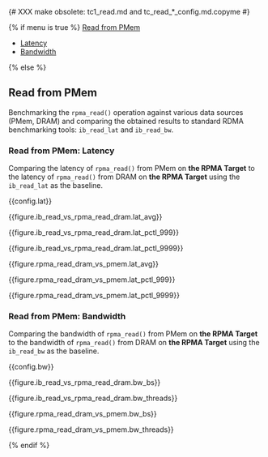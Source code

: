 {# XXX make obsolete: tc1_read.md and tc_read_*_config.md.copyme #}

{% if menu is true %}
<a class="pure-menu-heading" href="#read">Read from PMem</a>
<ul class="pure-menu-list">
    <li class="pure-menu-item"><a href="#read-lat" class="pure-menu-link">Latency</a></li>
    <li class="pure-menu-item"><a href="#read-bw" class="pure-menu-link">Bandwidth</a></li>
</ul>
{% else %}

<h2 id="read">Read from PMem</h2>

Benchmarking the `rpma_read()` operation against various data sources (PMem, DRAM) and comparing the obtained results to standard RDMA benchmarking tools: `ib_read_lat` and `ib_read_bw`.

<h3 id="read-lat">Read from PMem: Latency</h3>

Comparing the latency of `rpma_read()` from PMem on **the RPMA Target** to the latency of `rpma_read()` from DRAM on **the RPMA Target** using the `ib_read_lat` as the baseline.

{{config.lat}}

{{figure.ib_read_vs_rpma_read_dram.lat_avg}}

{{figure.ib_read_vs_rpma_read_dram.lat_pctl_999}}

{{figure.ib_read_vs_rpma_read_dram.lat_pctl_9999}}

{{figure.rpma_read_dram_vs_pmem.lat_avg}}

{{figure.rpma_read_dram_vs_pmem.lat_pctl_999}}

{{figure.rpma_read_dram_vs_pmem.lat_pctl_9999}}

<h3 id="read-bw">Read from PMem: Bandwidth</h3>

Comparing the bandwidth of `rpma_read()` from PMem on **the RPMA Target** to the bandwidth of `rpma_read()` from DRAM on **the RPMA Target** using the `ib_read_bw` as the baseline.

{{config.bw}}

{{figure.ib_read_vs_rpma_read_dram.bw_bs}}

{{figure.ib_read_vs_rpma_read_dram.bw_threads}}

{{figure.rpma_read_dram_vs_pmem.bw_bs}}

{{figure.rpma_read_dram_vs_pmem.bw_threads}}

{% endif %}
